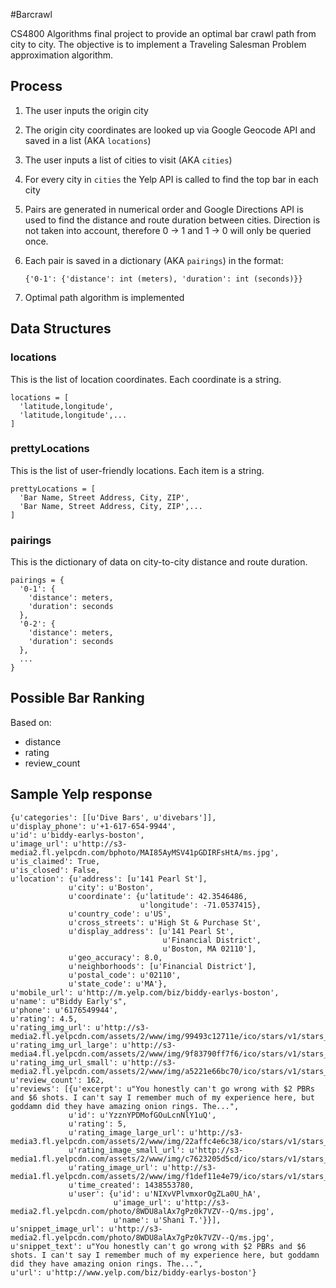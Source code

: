 #Barcrawl

CS4800 Algorithms final project to provide an optimal bar crawl path from city to city. The objective is to implement a Traveling Salesman Problem approximation algorithm.

## Process
1. The user inputs the origin city
2. The origin city coordinates are looked up via Google Geocode API and saved in a list (AKA `locations`)
3. The user inputs a list of cities to visit (AKA `cities`)
4. For every city in `cities` the Yelp API is called to find the top bar in each city
5. Pairs are generated in numerical order and Google Directions API is used to find the distance and route duration between cities. Direction is not taken into account, therefore 0 -> 1 and 1 -> 0 will only be queried once.
6. Each pair is saved in a dictionary (AKA `pairings`) in the format:

    `{'0-1': {'distance': int (meters), 'duration': int (seconds)}}`

7. Optimal path algorithm is implemented

## Data Structures
### locations
This is the list of location coordinates. Each coordinate is a string.

    locations = [
      'latitude,longitude',
      'latitude,longitude',...
    ]
### prettyLocations
This is the list of user-friendly locations. Each item is a string.

    prettyLocations = [
      'Bar Name, Street Address, City, ZIP',
      'Bar Name, Street Address, City, ZIP',...
    ]
### pairings
This is the dictionary of data on city-to-city distance and route duration.

    pairings = {
      '0-1': {
        'distance': meters,
        'duration': seconds
      },
      '0-2': {
        'distance': meters,
        'duration': seconds
      },
      ...
    }

## Possible Bar Ranking
Based on:
- distance
- rating
- review_count

## Sample Yelp response

    {u'categories': [[u'Dive Bars', u'divebars']],
    u'display_phone': u'+1-617-654-9944',
    u'id': u'biddy-earlys-boston',
    u'image_url': u'http://s3-media2.fl.yelpcdn.com/bphoto/MAI85AyMSV41pGDIRFsHtA/ms.jpg',
    u'is_claimed': True,
    u'is_closed': False,
    u'location': {u'address': [u'141 Pearl St'],
                 u'city': u'Boston',
                 u'coordinate': {u'latitude': 42.3546486,
                                 u'longitude': -71.0537415},
                 u'country_code': u'US',
                 u'cross_streets': u'High St & Purchase St',
                 u'display_address': [u'141 Pearl St',
                                      u'Financial District',
                                      u'Boston, MA 02110'],
                 u'geo_accuracy': 8.0,
                 u'neighborhoods': [u'Financial District'],
                 u'postal_code': u'02110',
                 u'state_code': u'MA'},
    u'mobile_url': u'http://m.yelp.com/biz/biddy-earlys-boston',
    u'name': u"Biddy Early's",
    u'phone': u'6176549944',
    u'rating': 4.5,
    u'rating_img_url': u'http://s3-media2.fl.yelpcdn.com/assets/2/www/img/99493c12711e/ico/stars/v1/stars_4_half.png',
    u'rating_img_url_large': u'http://s3-media4.fl.yelpcdn.com/assets/2/www/img/9f83790ff7f6/ico/stars/v1/stars_large_4_half.png',
    u'rating_img_url_small': u'http://s3-media2.fl.yelpcdn.com/assets/2/www/img/a5221e66bc70/ico/stars/v1/stars_small_4_half.png',
    u'review_count': 162,
    u'reviews': [{u'excerpt': u"You honestly can't go wrong with $2 PBRs and $6 shots. I can't say I remember much of my experience here, but goddamn did they have amazing onion rings. The...",
                 u'id': u'YzznYPDMofGOuLcnNlY1uQ',
                 u'rating': 5,
                 u'rating_image_large_url': u'http://s3-media3.fl.yelpcdn.com/assets/2/www/img/22affc4e6c38/ico/stars/v1/stars_large_5.png',
                 u'rating_image_small_url': u'http://s3-media1.fl.yelpcdn.com/assets/2/www/img/c7623205d5cd/ico/stars/v1/stars_small_5.png',
                 u'rating_image_url': u'http://s3-media1.fl.yelpcdn.com/assets/2/www/img/f1def11e4e79/ico/stars/v1/stars_5.png',
                 u'time_created': 1438553780,
                 u'user': {u'id': u'NIXvVPlvmxorOgZLa0U_hA',
                           u'image_url': u'http://s3-media2.fl.yelpcdn.com/photo/8WDU8alAx7gPz0k7VZV--Q/ms.jpg',
                           u'name': u'Shani T.'}}],
    u'snippet_image_url': u'http://s3-media2.fl.yelpcdn.com/photo/8WDU8alAx7gPz0k7VZV--Q/ms.jpg',
    u'snippet_text': u"You honestly can't go wrong with $2 PBRs and $6 shots. I can't say I remember much of my experience here, but goddamn did they have amazing onion rings. The...",
    u'url': u'http://www.yelp.com/biz/biddy-earlys-boston'}
